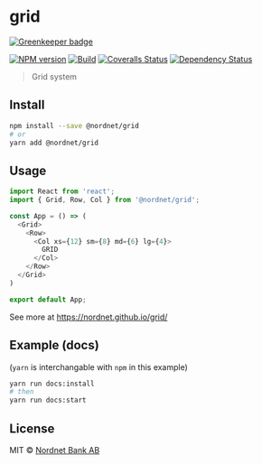 # grid

[![Greenkeeper badge](https://badges.greenkeeper.io/nordnet/grid.svg)](https://greenkeeper.io/)

[![NPM version][npm-image]][npm-url]
[![Build][travis-image]][travis-url]
[![Coveralls Status][coveralls-image]][coveralls-url]
[![Dependency Status][depstat-image]][depstat-url]

> Grid system

## Install

```sh
npm install --save @nordnet/grid
# or
yarn add @nordnet/grid
```

## Usage

```js
import React from 'react';
import { Grid, Row, Col } from '@nordnet/grid';

const App = () => (
  <Grid>
    <Row>
      <Col xs={12} sm={8} md={6} lg={4}>
        GRID
      </Col>
    </Row>
  </Grid>
)

export default App;
```

See more at https://nordnet.github.io/grid/

## Example (docs)

(`yarn` is interchangable with `npm` in this example)

```sh
yarn run docs:install
# then
yarn run docs:start
```


## License

MIT © [Nordnet Bank AB](https://www.nordnet.se)

[npm-url]: https://npmjs.org/package/@nordnet/grid
[npm-image]: https://img.shields.io/npm/v/@nordnet/grid.svg?style=flat-square

[travis-url]: https://travis-ci.org/nordnet/grid
[travis-image]: https://img.shields.io/travis/nordnet/grid.svg?style=flat-square

[coveralls-url]: https://coveralls.io/r/nordnet/grid
[coveralls-image]: https://img.shields.io/coveralls/nordnet/grid.svg?style=flat-square

[depstat-url]: https://david-dm.org/nordnet/grid
[depstat-image]: https://david-dm.org/nordnet/grid.svg?style=flat-square
